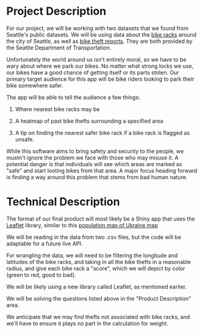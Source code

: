 # Project Description

For our project, we will be working with two datasets that we found from Seattle's public datasets. We will be using data about the [bike racks](https://data.seattle.gov/Transportation/City-of-Seattle-Bicycle-Racks/vncn-umqp) around the city of Seattle, as well as [bike theft reports](https://data.seattle.gov/widgets/8rw6-mmz7). They are both provided by the Seattle Department of Transportation. 

Unfortunately the world around us isn't entirely moral, so we have to be wary about where we park our bikes. No matter what strong locks we use, our bikes have a good chance of getting itself or its parts stolen. Our primary target audience for this app will be bike riders looking to park their bike somewhere safer. 

The app will be able to tell the audience a few things:

1. Where nearest bike racks may be

1. A heatmap of past bike thefts surrounding a specified area

1. A tip on finding the nearest safer bike rack if a bike rack is flagged as unsafe.

While this software aims to bring safety and security to the people, we mustn't ignore the problem we face with those who may misuse it. A potential danger is that individuals will see which areas are marked as "safe" and start looting bikes from that area. A major focus heading forward is finding a way around this problem that stems from bad human nature.

# Technical Description

The format of our final product will most likely be a Shiny app that uses the [Leaflet](https://rstudio.github.io/leaflet/shiny.html) library, similar to this [population map of Ukraine map](https://olesiakoshyk.shinyapps.io/ukrainemap/)

We will be reading in the data from two .csv files, but the code will be adaptable for a future live API.

For wrangling the data, we will need to be filtering the longitude and latitudes of the bike racks, and taking in all the bike thefts in a reasonable radius, and give each bike rack a "score", which we will depict by color (green to red, good to bad).

We will be likely using a new library called Leaflet, as mentioned earlier. 

We will be solving the questions listed above in the "Product Description" area.

We anticipate that we may find thefts not associated with bike racks, and we'll have to ensure it plays no part in the calculation for weight.